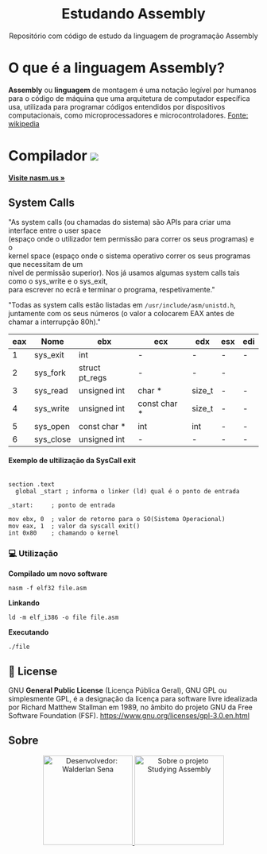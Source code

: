 <h1 align="center">Estudando Assembly</h1>
<p align="center">Repositório com código de estudo da linguagem de programação Assembly</p>

# O que é a linguagem Assembly?

**Assembly** ou **linguagem** de montagem é uma notação legível por humanos para o código de máquina que uma arquitetura 
de computador específica usa, utilizada para programar códigos entendidos por dispositivos computacionais, como 
microprocessadores e microcontroladores. [Fonte: wikipedia](https://pt.wikipedia.org/wiki/Assembly)

<h1 aling="center">
  Compilador <img src="http://www.nasm.us/images/nasm.png">
</h1>
<p aling="center"><a href="http://www.nasm.us"><strong>Visite nasm.us &raquo;</strong></a></p>

## System	Calls

"As	system	calls	(ou	chamadas	do	sistema)	são	APIs	para	criar	uma	interface	entre	o	user	space	
(espaço	onde	o	utilizador tem	permissão	para	correr	os	seus	programas)	e	o	
kernel	space	(espaço	onde	o	sistema	operativo	correr	os seus programas	que	necessitam	de	um	
nível	de	permissão	superior).	Nos	já	usamos	algumas	system	calls	tais	como	o sys_write	e	o	sys_exit,	
para escrever	no	ecrã	e	terminar	o	programa,	respetivamente."
  
"Todas	as	system	calls	estão	listadas	em ```/usr/include/asm/unistd.h```,	juntamente	com	os	seus	números	
(o	valor	a colocarem	EAX	antes	de	chamar	a	interrupção	80h)."

eax | Nome    | ebx     | ecx | edx | esx | edi
----|---------|---------|-----|-----|-----|----
1   |sys_exit | int     |   - |  -  |  -  | - 
2   |sys_fork | struct pt_regs | -  | -   | -  
3   |sys_read | unsigned int |char * |size_t | - | -
4   |sys_write| unsigned int |const	char * | size_t | - | -
5   |sys_open |const	char * | int | int | - | -
6   |sys_close |unsigned	int | - | - | - | -

#### Exemplo de ultilização da SysCall exit

```assembly

section .text
  global _start ; informa o linker (ld) qual é o ponto de entrada

_start:     ; ponto de entrada

mov ebx, 0  ; valor de retorno para o SO(Sistema Operacional)
mov eax, 1  ; valor da syscall exit()
int 0x80    ; chamando o kernel
```
### :computer: Utilização

**Compilado um novo software**
```
nasm -f elf32 file.asm
```

**Linkando**
```
ld -m elf_i386 -o file file.asm
```

**Executando**
```
./file
```

## :page_facing_up: License
GNU **General Public License** (Licença Pública Geral), GNU GPL ou simplesmente GPL, é a designação da licença 
para software livre idealizada por Richard Matthew Stallman em 1989, no âmbito do projeto GNU da Free Software Foundation (FSF).
<https://www.gnu.org/licenses/gpl-3.0.en.html>

## Sobre 

<p align="center">
  <a href="https://www.mentesvirtuaissena.com/" target="_black">
    <img src="http://www.walderlan.xyz/wal.png" title="Desenvolvedor: Walderlan Sena" width="180" height="180">
    <img src="http://www.walderlan.xyz/assembly.png" title="Sobre o projeto Studying Assembly" width="180" height="180">
  </a>
</p>

